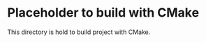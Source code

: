 Placeholder to build with CMake
===============================

This directory is hold to build project with CMake.
